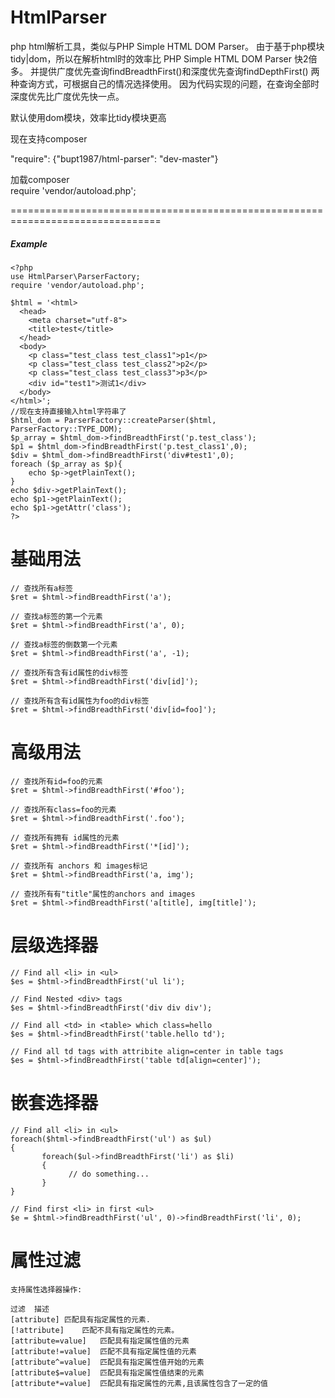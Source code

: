 HtmlParser
===============

php html解析工具，类似与PHP Simple HTML DOM Parser。
由于基于php模块tidy|dom，所以在解析html时的效率比 PHP Simple HTML DOM Parser 快2倍多。
并提供广度优先查询findBreadthFirst()和深度优先查询findDepthFirst() 两种查询方式，可根据自己的情况选择使用。
因为代码实现的问题，在查询全部时深度优先比广度优先快一点。  

默认使用dom模块，效率比tidy模块更高

现在支持composer

"require": {"bupt1987/html-parser": "dev-master"}

加载composer  
require 'vendor/autoload.php';

================================================================================
##### *Example*
~~~
<?php
use HtmlParser\ParserFactory;
require 'vendor/autoload.php';

$html = '<html>
  <head>
    <meta charset="utf-8">
    <title>test</title>
  </head>
  <body>
    <p class="test_class test_class1">p1</p>
    <p class="test_class test_class2">p2</p>
    <p class="test_class test_class3">p3</p>
    <div id="test1">测试1</div>
  </body>
</html>';
//现在支持直接输入html字符串了
$html_dom = ParserFactory::createParser($html, ParserFactory::TYPE_DOM);
$p_array = $html_dom->findBreadthFirst('p.test_class');
$p1 = $html_dom->findBreadthFirst('p.test_class1',0);
$div = $html_dom->findBreadthFirst('div#test1',0);
foreach ($p_array as $p){
	echo $p->getPlainText();
}
echo $div->getPlainText();
echo $p1->getPlainText();
echo $p1->getAttr('class');
?>
~~~

基础用法
================================================================================
~~~
// 查找所有a标签
$ret = $html->findBreadthFirst('a');

// 查找a标签的第一个元素
$ret = $html->findBreadthFirst('a', 0);

// 查找a标签的倒数第一个元素
$ret = $html->findBreadthFirst('a', -1); 

// 查找所有含有id属性的div标签
$ret = $html->findBreadthFirst('div[id]');

// 查找所有含有id属性为foo的div标签
$ret = $html->findBreadthFirst('div[id=foo]'); 
~~~

高级用法
================================================================================
~~~
// 查找所有id=foo的元素
$ret = $html->findBreadthFirst('#foo');

// 查找所有class=foo的元素
$ret = $html->findBreadthFirst('.foo');

// 查找所有拥有 id属性的元素
$ret = $html->findBreadthFirst('*[id]'); 

// 查找所有 anchors 和 images标记 
$ret = $html->findBreadthFirst('a, img'); 

// 查找所有有"title"属性的anchors and images 
$ret = $html->findBreadthFirst('a[title], img[title]');
~~~

层级选择器
================================================================================
~~~
// Find all <li> in <ul> 
$es = $html->findBreadthFirst('ul li');

// Find Nested <div> tags
$es = $html->findBreadthFirst('div div div'); 

// Find all <td> in <table> which class=hello 
$es = $html->findBreadthFirst('table.hello td');

// Find all td tags with attribite align=center in table tags 
$es = $html->findBreadthFirst('table td[align=center]'); 
~~~

嵌套选择器
================================================================================
~~~
// Find all <li> in <ul> 
foreach($html->findBreadthFirst('ul') as $ul) 
{
       foreach($ul->findBreadthFirst('li') as $li) 
       {
             // do something...
       }
}

// Find first <li> in first <ul> 
$e = $html->findBreadthFirst('ul', 0)->findBreadthFirst('li', 0);
~~~

属性过滤
================================================================================
~~~
支持属性选择器操作:

过滤	描述
[attribute]	匹配具有指定属性的元素.
[!attribute]	匹配不具有指定属性的元素。
[attribute=value]	匹配具有指定属性值的元素
[attribute!=value]	匹配不具有指定属性值的元素
[attribute^=value]	匹配具有指定属性值开始的元素
[attribute$=value]	匹配具有指定属性值结束的元素
[attribute*=value]	匹配具有指定属性的元素,且该属性包含了一定的值
~~~


